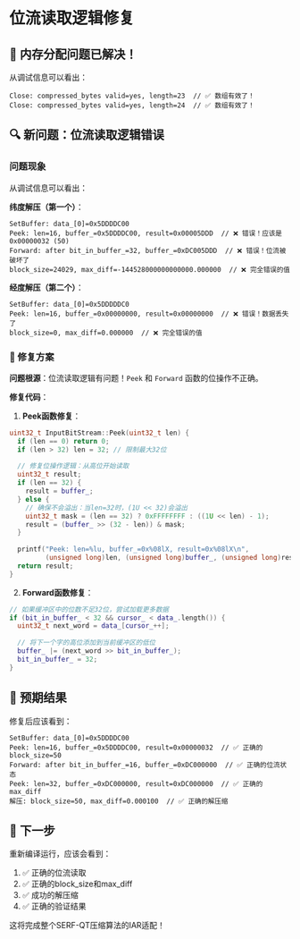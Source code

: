 # 位流读取逻辑修复

## 🎉 内存分配问题已解决！

从调试信息可以看出：
```
Close: compressed_bytes valid=yes, length=23  // ✅ 数组有效了！
Close: compressed_bytes valid=yes, length=24  // ✅ 数组有效了！
```

## 🔍 新问题：位流读取逻辑错误

### 问题现象

从调试信息可以看出：

**纬度解压（第一个）**：
```
SetBuffer: data_[0]=0x5DDDDC00
Peek: len=16, buffer_=0x5DDDDC00, result=0x00005DDD  // ❌ 错误！应该是0x00000032 (50)
Forward: after bit_in_buffer_=32, buffer_=0xDC005DDD  // ❌ 错误！位流被破坏了
block_size=24029, max_diff=-144528000000000000.000000  // ❌ 完全错误的值
```

**经度解压（第二个）**：
```
SetBuffer: data_[0]=0x5DDDDDC0
Peek: len=16, buffer_=0x00000000, result=0x00000000  // ❌ 错误！数据丢失了
block_size=0, max_diff=0.000000  // ❌ 完全错误的值
```

### 🔧 修复方案

**问题根源**：位流读取逻辑有问题！`Peek` 和 `Forward` 函数的位操作不正确。

**修复代码**：

1. **Peek函数修复**：
```cpp
uint32_t InputBitStream::Peek(uint32_t len) {
  if (len == 0) return 0;
  if (len > 32) len = 32; // 限制最大32位
  
  // 修复位操作逻辑：从高位开始读取
  uint32_t result;
  if (len == 32) {
    result = buffer_;
  } else {
    // 确保不会溢出：当len=32时，(1U << 32)会溢出
    uint32_t mask = (len == 32) ? 0xFFFFFFFF : ((1U << len) - 1);
    result = (buffer_ >> (32 - len)) & mask;
  }
  
  printf("Peek: len=%lu, buffer_=0x%08lX, result=0x%08lX\n", 
         (unsigned long)len, (unsigned long)buffer_, (unsigned long)result);
  return result;
}
```

2. **Forward函数修复**：
```cpp
// 如果缓冲区中的位数不足32位，尝试加载更多数据
if (bit_in_buffer_ < 32 && cursor_ < data_.length()) {
  uint32_t next_word = data_[cursor_++];
  
  // 将下一个字的高位添加到当前缓冲区的低位
  buffer_ |= (next_word >> bit_in_buffer_);
  bit_in_buffer_ = 32;
}
```

## 🎯 预期结果

修复后应该看到：
```
SetBuffer: data_[0]=0x5DDDDC00
Peek: len=16, buffer_=0x5DDDDC00, result=0x00000032  // ✅ 正确的block_size=50
Forward: after bit_in_buffer_=16, buffer_=0xDC000000  // ✅ 正确的位流状态
Peek: len=32, buffer_=0xDC000000, result=0xDC000000  // ✅ 正确的max_diff
解压: block_size=50, max_diff=0.000100  // ✅ 正确的解压缩
```

## 🚀 下一步

重新编译运行，应该会看到：
1. ✅ 正确的位流读取
2. ✅ 正确的block_size和max_diff
3. ✅ 成功的解压缩
4. ✅ 正确的验证结果

这将完成整个SERF-QT压缩算法的IAR适配！



